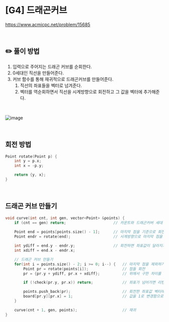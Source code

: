 # [G4] 드래곤커브

https://www.acmicpc.net/problem/15685

</br>

## ✏️ 풀이 방법
1. 입력으로 주어지는 드래곤 커브를 순회한다.
2. 0세대인 직선을 만들어준다.
3. 커브 함수를 통해 재귀적으로 드래곤커브를 만들어준다.
    1. 직선의 좌표들을 벡터로 넘겨준다.
    2. 벡터를 역순회하면서 직선을 시계방향으로 회전하고 그 값을 벡터에 추가해준다.

</br>

![image](https://user-images.githubusercontent.com/59083189/164593222-c20ab104-eab0-4d2e-aa64-628e24131d01.png)

<br/>

## 회전 방법
```c++
Point rotate(Point p) {
    int y = p.x;
    int x = -p.y;

    return {y, x};
}
```
<br/>

## 드래곤 커브 만들기
```c++
void curve(int cnt, int gen, vector<Point> &points) {
    if (cnt == gen) return;                     // 카운트와 드래곤커버 세대 같아지면 끝내기
    
    Point end = points[points.size() - 1];      // 마지막 점을 기준으로 회전하기 때문에 마지막 점 저장
    Point endr = rotate(end);                   // 시계방향으로 마지막 점을 회전함

    int ydiff = end.y - endr.y;                 // 회전하면 좌표값이 달라지기 때문에 원래 마지막 점의 좌표 값과 빼서 나머지 회전 좌표값들에 더해줄거임
    int xdiff = end.x - endr.x;

    // 드래곤 커브 만들기
    for(int i = points.size() - 2; i >= 0; i--) {   // 마지막 점을 제외하기 위해 사이즈 -2 (마지막점도  포함하면 벡터에 좌표 중복)
        Point pr = rotate(points[i]);               // 점들 회전
        pr = {pr.y + ydiff, pr.x + xdiff};          // 위에서 구한 차이를 더해줘서 좌표를 설정해줌

        if (!check(pr.y, pr.x)) return;             // 좌표가 넘어가면 리턴

        points.push_back(pr);                       // 회전한 좌표값 벡터에 넣어줌
        board[pr.y][pr.x] = 1;                      // 값을 1로 변경함으로서 드래곤커브임을 체크
    }

    curve(cnt + 1, gen, points);                    // 재귀
}
```
